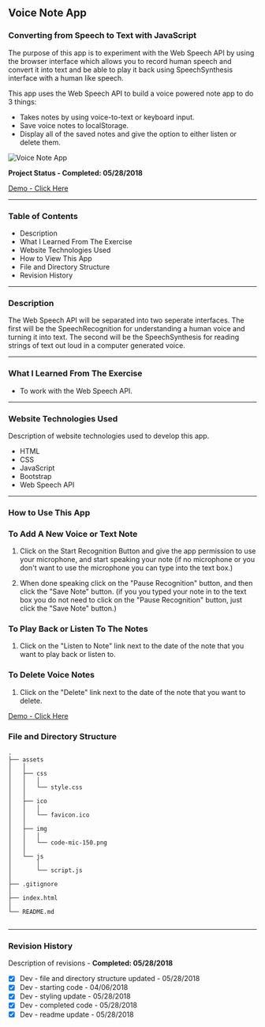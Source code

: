 ## Voice Note App
### Converting from Speech to Text with JavaScript

The purpose of this app is to experiment with the Web Speech API by using the browser interface which allows you to record human speech and convert it into text and be able to play it back using SpeechSynthesis interface with a human like speech. 

This app uses the Web Speech API to build a voice powered note app to do 3 things:

 - Takes notes by using voice-to-text or keyboard input.
 - Save voice notes to localStorage.
 - Display all of the saved notes and give the option to either listen or delete them.

![Voice Note App](public/assets/img/vna-1.gif)


__Project Status - Completed: 05/28/2018__

[Demo - Click Here](https://www.dkmitt.com/mycoding/voice-note-app/index.html) 

----

### Table of Contents

  -  Description
  -  What I Learned From The Exercise
  -  Website Technologies Used
  -  How to View This App
  -  File and Directory Structure
  -  Revision History

----


### Description

The Web Speech API will be separated into two seperate interfaces. The first will be the SpeechRecognition for understanding a human voice and turning it into text. The second will be the SpeechSynthesis for reading strings of text out loud in a computer generated voice.


----


### What I Learned From The Exercise
- To work with the Web Speech API.


----


### Website Technologies Used

Description of website technologies used to develop this app.

- HTML
- CSS
- JavaScript
- Bootstrap
- Web Speech API

----


### How to Use This App

### To Add A New Voice or Text Note
1. ​Click on the Start Recognition Button and give the app permission to use your microphone, and start speaking your note (if no microphone or you don't want to use the microphone you can type into the text box.)

2. ​When done speaking click on the "Pause Recognition" button, and then click the "Save Note" button. (if you you typed your note in to the text box you do not need to click on the "Pause Recognition" button, just click the "Save Note" button.) 

### To Play Back or Listen To The Notes
1. Click on the "Listen to Note" link next to the date of the note that you want to play back or listen to.

### To Delete Voice Notes
1. Click on the "Delete" link next to the date of the note that you want to delete.



  [Demo - Click Here](https://www.dkmitt.com/mycoding/voice-note-app/index.html) 

### File and Directory Structure

```
.
├── assets
│   │
│   ├── css
│   │   │
│   │   └── style.css
│   │
│   ├── ico
│   │   │
│   │   └── favicon.ico
│   │
│   ├── img
│   │   │
│   │   └── code-mic-150.png
│   │
│   └── js
│       │
│       └── script.js
│ 
├── .gitignore
│
├── index.html
│
└── README.md     
       
```

----


### Revision History 

Description of revisions - __Completed: 05/28/2018__

  - [x] Dev - file and directory structure updated - 05/28/2018
  - [x] Dev - starting code - 04/06/2018
  - [x] Dev - styling update - 05/28/2018
  - [x] Dev - completed code - 05/28/2018
  - [x] Dev - readme update - 05/28/2018